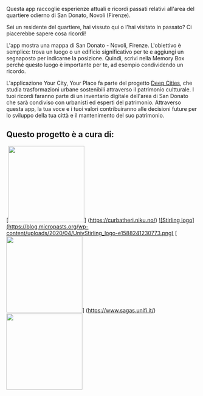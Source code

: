 Questa app raccoglie esperienze attuali e ricordi passati relativi all'area del quartiere odierno di San Donato, Novoli (Firenze).

Sei un residente del quartiere, hai vissuto qui o l'hai visitato in passato? Ci piacerebbe sapere cosa ricordi!

L'app mostra una mappa di San Donato - Novoli, Firenze. L'obiettivo è semplice: trova un luogo o un edificio significativo per te e aggiungi un segnaposto per indicarne la posizione. Quindi, scrivi nella Memory Box perché questo luogo è importante per te, ad esempio condividendo un ricordo.

L'applicazione Your City, Your Place fa parte del progetto [Deep Cities](https://curbatheri.niku.no/), che studia trasformazioni urbane sostenibili attraverso il patrimonio cultturale. I tuoi ricordi faranno parte di un inventario digitale dell'area di San Donato che sarà condiviso con urbanisti ed esperti del patrimonio. Attraverso questa app, la tua voce e i tuoi valori contribuiranno alle decisioni future per lo sviluppo della tua città e il mantenimento del suo patrimonio.

## Questo progetto è a cura di:

[<img src=https://curbatheri.niku.no/wp-content/uploads/2020/09/cropped-Logo-curbathri-liggende-1.png width="200">] (https://curbatheri.niku.no/)
[![Stirling logo] (https://blog.micropasts.org/wp-content/uploads/2020/04/UnivStirling_logo-e1588241230773.png)](https://www.stir.ac.uk/)
[<img src=https://www.metroarcheo.com/ma2019/images/sagas_logo.png width="200">] (https://www.sagas.unifi.it/)
<img src=https://blog.micropasts.org/wp-content/uploads/2021/08/thumbnail_jpich-logo_OR-300x158-1.jpg width="200">
